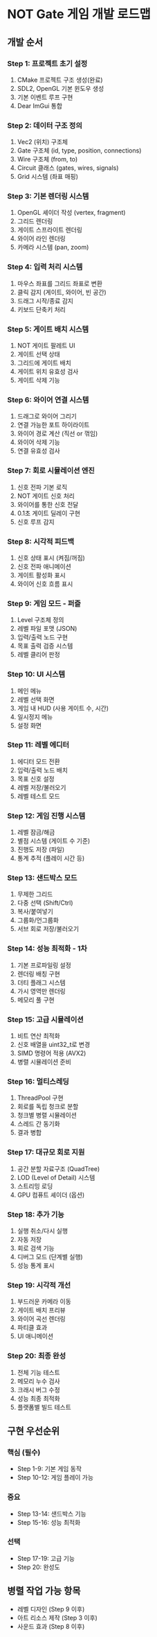 # NOT Gate 게임 개발 로드맵

## 개발 순서

### Step 1: 프로젝트 초기 설정
1. CMake 프로젝트 구조 생성(완료)
2. SDL2, OpenGL 기본 윈도우 생성
3. 기본 이벤트 루프 구현
4. Dear ImGui 통합

### Step 2: 데이터 구조 정의
1. Vec2 (위치) 구조체
2. Gate 구조체 (id, type, position, connections)
3. Wire 구조체 (from, to)
4. Circuit 클래스 (gates, wires, signals)
5. Grid 시스템 (좌표 매핑)

### Step 3: 기본 렌더링 시스템
1. OpenGL 셰이더 작성 (vertex, fragment)
2. 그리드 렌더링
3. 게이트 스프라이트 렌더링
4. 와이어 라인 렌더링
5. 카메라 시스템 (pan, zoom)

### Step 4: 입력 처리 시스템
1. 마우스 좌표를 그리드 좌표로 변환
2. 클릭 감지 (게이트, 와이어, 빈 공간)
3. 드래그 시작/종료 감지
4. 키보드 단축키 처리

### Step 5: 게이트 배치 시스템
1. NOT 게이트 팔레트 UI
2. 게이트 선택 상태
3. 그리드에 게이트 배치
4. 게이트 위치 유효성 검사
5. 게이트 삭제 기능

### Step 6: 와이어 연결 시스템
1. 드래그로 와이어 그리기
2. 연결 가능한 포트 하이라이트
3. 와이어 경로 계산 (직선 or 꺾임)
4. 와이어 삭제 기능
5. 연결 유효성 검사

### Step 7: 회로 시뮬레이션 엔진
1. 신호 전파 기본 로직
2. NOT 게이트 신호 처리
3. 와이어를 통한 신호 전달
4. 0.1초 게이트 딜레이 구현
5. 신호 루프 감지

### Step 8: 시각적 피드백
1. 신호 상태 표시 (켜짐/꺼짐)
2. 신호 전파 애니메이션
3. 게이트 활성화 표시
4. 와이어 신호 흐름 표시

### Step 9: 게임 모드 - 퍼즐
1. Level 구조체 정의
2. 레벨 파일 포맷 (JSON)
3. 입력/출력 노드 구현
4. 목표 출력 검증 시스템
5. 레벨 클리어 판정

### Step 10: UI 시스템
1. 메인 메뉴
2. 레벨 선택 화면
3. 게임 내 HUD (사용 게이트 수, 시간)
4. 일시정지 메뉴
5. 설정 화면

### Step 11: 레벨 에디터
1. 에디터 모드 전환
2. 입력/출력 노드 배치
3. 목표 신호 설정
4. 레벨 저장/불러오기
5. 레벨 테스트 모드

### Step 12: 게임 진행 시스템
1. 레벨 잠금/해금
2. 별점 시스템 (게이트 수 기준)
3. 진행도 저장 (파일)
4. 통계 추적 (플레이 시간 등)

### Step 13: 샌드박스 모드
1. 무제한 그리드
2. 다중 선택 (Shift/Ctrl)
3. 복사/붙여넣기
4. 그룹화/언그룹화
5. 서브 회로 저장/불러오기

### Step 14: 성능 최적화 - 1차
1. 기본 프로파일링 설정
2. 렌더링 배칭 구현
3. 더티 플래그 시스템
4. 가시 영역만 렌더링
5. 메모리 풀 구현

### Step 15: 고급 시뮬레이션
1. 비트 연산 최적화
2. 신호 배열을 uint32_t로 변경
3. SIMD 명령어 적용 (AVX2)
4. 병렬 시뮬레이션 준비

### Step 16: 멀티스레딩
1. ThreadPool 구현
2. 회로를 독립 청크로 분할
3. 청크별 병렬 시뮬레이션
4. 스레드 간 동기화
5. 결과 병합

### Step 17: 대규모 회로 지원
1. 공간 분할 자료구조 (QuadTree)
2. LOD (Level of Detail) 시스템
3. 스트리밍 로딩
4. GPU 컴퓨트 셰이더 (옵션)

### Step 18: 추가 기능
1. 실행 취소/다시 실행
2. 자동 저장
3. 회로 검색 기능
4. 디버그 모드 (단계별 실행)
5. 성능 통계 표시

### Step 19: 시각적 개선
1. 부드러운 카메라 이동
2. 게이트 배치 프리뷰
3. 와이어 곡선 렌더링
4. 파티클 효과
5. UI 애니메이션

### Step 20: 최종 완성
1. 전체 기능 테스트
2. 메모리 누수 검사
3. 크래시 버그 수정
4. 성능 최종 최적화
5. 플랫폼별 빌드 테스트

## 구현 우선순위

### 핵심 (필수)
- Step 1-9: 기본 게임 동작
- Step 10-12: 게임 플레이 가능

### 중요
- Step 13-14: 샌드박스 기능
- Step 15-16: 성능 최적화

### 선택
- Step 17-19: 고급 기능
- Step 20: 완성도

## 병렬 작업 가능 항목
- 레벨 디자인 (Step 9 이후)
- 아트 리소스 제작 (Step 3 이후)
- 사운드 효과 (Step 8 이후)